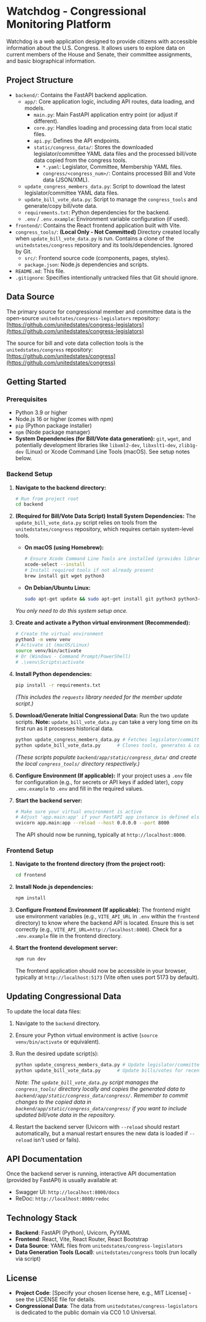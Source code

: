 # Watchdog - Congressional Monitoring Platform

Watchdog is a web application designed to provide citizens with accessible information about the U.S. Congress. It allows users to explore data on current members of the House and Senate, their committee assignments, and basic biographical information.

## Project Structure

*   `backend/`: Contains the FastAPI backend application.
    *   `app/`: Core application logic, including API routes, data loading, and models.
        *   `main.py`: Main FastAPI application entry point (or adjust if different).
        *   `core.py`: Handles loading and processing data from local static files.
        *   `api.py`: Defines the API endpoints.
        *   `static/congress_data/`: Stores the downloaded legislator/committee YAML data files and the processed bill/vote data copied from the congress tools.
            *   `*.yaml`: Legislator, Committee, Membership YAML files.
            *   `congress/<congress_num>/`: Contains processed Bill and Vote data (JSON/XML).
    *   `update_congress_members_data.py`: Script to download the latest legislator/committee YAML data files.
    *   `update_bill_vote_data.py`: Script to manage the `congress_tools` and generate/copy bill/vote data.
    *   `requirements.txt`: Python dependencies for the backend.
    *   `.env` / `.env.example`: Environment variable configuration (if used).
*   `frontend/`: Contains the React frontend application built with Vite.
*   `congress_tools/`: **(Local Only - Not Committed)** Directory created locally when `update_bill_vote_data.py` is run. Contains a clone of the `unitedstates/congress` repository and its tools/dependencies. Ignored by Git.
    *   `src/`: Frontend source code (components, pages, styles).
    *   `package.json`: Node.js dependencies and scripts.
*   `README.md`: This file.
*   `.gitignore`: Specifies intentionally untracked files that Git should ignore.

## Data Source

The primary source for congressional member and committee data is the open-source `unitedstates/congress-legislators` repository:
[https://github.com/unitedstates/congress-legislators](https://github.com/unitedstates/congress-legislators)

The source for bill and vote data collection tools is the `unitedstates/congress` repository:
[https://github.com/unitedstates/congress](https://github.com/unitedstates/congress)

## Getting Started

### Prerequisites

*   Python 3.9 or higher
*   Node.js 16 or higher (comes with npm)
*   `pip` (Python package installer)
*   `npm` (Node package manager)
*   **System Dependencies (for Bill/Vote data generation):** `git`, `wget`, and potentially development libraries like `libxml2-dev`, `libxslt1-dev`, `zlib1g-dev` (Linux) or Xcode Command Line Tools (macOS). See setup notes below.

### Backend Setup

1.  **Navigate to the backend directory:**
    ```bash
    # Run from project root
    cd backend
    ```

2.  **(Required for Bill/Vote Data Script) Install System Dependencies:**
    The `update_bill_vote_data.py` script relies on tools from the `unitedstates/congress` repository, which requires certain system-level tools.
    *   **On macOS (using Homebrew):**
        ```bash
        # Ensure Xcode Command Line Tools are installed (provides libraries like libxml2, etc.)
        xcode-select --install
        # Install required tools if not already present
        brew install git wget python3
        ```
    *   **On Debian/Ubuntu Linux:**
        ```bash
        sudo apt-get update && sudo apt-get install git python3 python3-pip python3-venv wget libxml2-dev libxslt1-dev zlib1g-dev -y
        ```
    *You only need to do this system setup once.*

3.  **Create and activate a Python virtual environment (Recommended):**
    ```bash
    # Create the virtual environment
    python3 -m venv venv
    # Activate it (macOS/Linux)
    source venv/bin/activate
    # Or (Windows - Command Prompt/PowerShell)
    # .\venv\Scripts\activate
    ```

4.  **Install Python dependencies:**
    ```bash
    pip install -r requirements.txt
    ```
    *(This includes the `requests` library needed for the member update script.)*

5.  **Download/Generate Initial Congressional Data:**
    Run the two update scripts. **Note:** `update_bill_vote_data.py` can take a very long time on its first run as it processes historical data.
    ```bash
    python update_congress_members_data.py # Fetches legislator/committee YAMLs
    python update_bill_vote_data.py      # Clones tools, generates & copies bill/vote data
    ```
    *(These scripts populate `backend/app/static/congress_data/` and create the local `congress_tools/` directory respectively.)*

6.  **Configure Environment (If applicable):**
    If your project uses a `.env` file for configuration (e.g., for secrets or API keys if added later), copy `.env.example` to `.env` and fill in the required values.

7.  **Start the backend server:**
    ```bash
    # Make sure your virtual environment is active
    # Adjust 'app.main:app' if your FastAPI app instance is defined elsewhere
    uvicorn app.main:app --reload --host 0.0.0.0 --port 8000
    ```
    The API should now be running, typically at `http://localhost:8000`.

### Frontend Setup

1.  **Navigate to the frontend directory (from the project root):**
    ```bash
    cd frontend
    ```

2.  **Install Node.js dependencies:**
    ```bash
    npm install
    ```

3.  **Configure Frontend Environment (If applicable):**
    The frontend might use environment variables (e.g., `VITE_API_URL` in `.env` within the `frontend` directory) to know where the backend API is located. Ensure this is set correctly (e.g., `VITE_API_URL=http://localhost:8000`). Check for a `.env.example` file in the frontend directory.

4.  **Start the frontend development server:**
    ```bash
    npm run dev
    ```
    The frontend application should now be accessible in your browser, typically at `http://localhost:5173` (Vite often uses port 5173 by default).

## Updating Congressional Data

To update the local data files:

1.  Navigate to the `backend` directory.
2.  Ensure your Python virtual environment is active (`source venv/bin/activate` or equivalent).
3.  Run the desired update script(s):
    ```bash
    python update_congress_members_data.py # Update legislator/committee YAMLs (quick)
    python update_bill_vote_data.py      # Update bills/votes for recent Congress (can be slow)
    ```
    *Note: The `update_bill_vote_data.py` script manages the `congress_tools/` directory locally and copies the generated data to `backend/app/static/congress_data/congress/`. Remember to commit changes to the copied data in `backend/app/static/congress_data/congress/` if you want to include updated bill/vote data in the repository.*

4.  Restart the backend server (Uvicorn with `--reload` should restart automatically, but a manual restart ensures the new data is loaded if `--reload` isn't used or fails).

## API Documentation

Once the backend server is running, interactive API documentation (provided by FastAPI) is usually available at:

*   Swagger UI: `http://localhost:8000/docs`
*   ReDoc: `http://localhost:8000/redoc`

## Technology Stack

*   **Backend**: FastAPI (Python), Uvicorn, PyYAML
*   **Frontend**: React, Vite, React Router, React Bootstrap
*   **Data Source**: YAML files from `unitedstates/congress-legislators`
*   **Data Generation Tools (Local)**: `unitedstates/congress` tools (run locally via script)

## License

*   **Project Code**: [Specify your chosen license here, e.g., MIT License] - see the LICENSE file for details.
*   **Congressional Data**: The data from `unitedstates/congress-legislators` is dedicated to the public domain via CC0 1.0 Universal. 